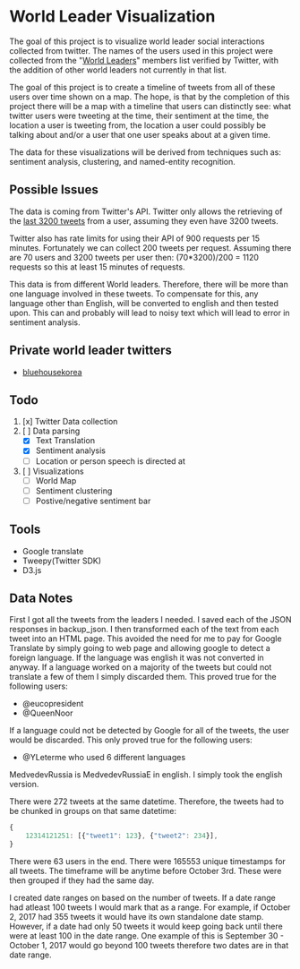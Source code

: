 # World Leader Visualization

The goal of this project is to visualize world leader social interactions collected from twitter. The names of the users used in this project were collected from the "[World Leaders](https://twitter.com/verified/lists/world-leaders/members?lang=en)" members list verified by Twitter, with the addition of other world leaders not currently in that list. 

The goal of this project is to create a timeline of tweets from all of these users over time shown on a map. The hope, is that by the completion of this project there will be a map with a timeline that users can distinctly see: what twitter users were tweeting at the time, their sentiment at the time, the location a user is tweeting from, the location a user could possibly be talking about and/or a user that one user speaks about at a given time.

The data for these visualizations will be derived from techniques such as: sentiment analysis, clustering, and named-entity recognition.

## Possible Issues

The data is coming from Twitter's API. Twitter only allows the retrieving of the [last 3200 tweets](https://dev.twitter.com/rest/reference/get/statuses/user_timeline) from a user, assuming they even have 3200 tweets.

Twitter also has rate limits for using their API of 900 requests per 15 minutes. Fortunately we can collect 200 tweets per request. Assuming there are 70 users and 3200 tweets per user then: (70*3200)/200 = 1120 requests so this at least 15 minutes of requests.

This data is from different World leaders. Therefore, there will be more than one language involved in these tweets. To compensate for this, any language other than English, will be converted to english and then tested upon. This can and probably will lead to noisy text which will lead to error in sentiment analysis.

## Private world leader twitters

- [bluehousekorea](https://twitter.com/bluehousekorea)

## Todo

1. [x] Twitter Data collection
2. [ ] Data parsing
	- [x] Text Translation
	- [x] Sentiment analysis
	- [ ] Location or person speech is directed at
3. [ ] Visualizations
	- [ ] World Map
	- [ ] Sentiment clustering
	- [ ] Postive/negative sentiment bar

## Tools

- Google translate
- Tweepy(Twitter SDK)
- D3.js

## Data Notes

First I got all the tweets from the leaders I needed.
I saved each of the JSON responses in backup_json.
I then transformed each of the text from each tweet into an HTML page.
This avoided the need for me to pay for Google Translate by simply going to web page and allowing google to detect a foreign language.
If the language was english it was not converted in anyway.
If a language worked on a majority of the tweets but could not translate a few of them I simply discarded them.
This proved true for the following users:
- @eucopresident
- @QueenNoor

If a language could not be detected by Google for all of the tweets, the user would be discarded.
This only proved true for the following users:
- @YLeterme who used 6 different languages

MedvedevRussia is MedvedevRussiaE in english.
I simply took the english version.

There were 272 tweets at the same datetime.
Therefore, the tweets had to be chunked in groups on that same datetime:

```Javascript
{
	12314121251: [{"tweet1": 123}, {"tweet2": 234}],
}
```

There were 63 users in the end.
There were 165553 unique timestamps for all tweets.
The timeframe will be anytime before October 3rd.
These were then grouped if they had the same day.

I created date ranges on based on the number of tweets.
If a date range had atleast 100 tweets I would mark that as a range.
For example, if October 2, 2017 had 355 tweets it would have its own standalone date stamp.
However, if a date had only 50 tweets it would keep going back until there were at least 100 in the date range.
One example of this is September 30 - October 1, 2017 would go beyond 100 tweets therefore two dates are in that date range.
